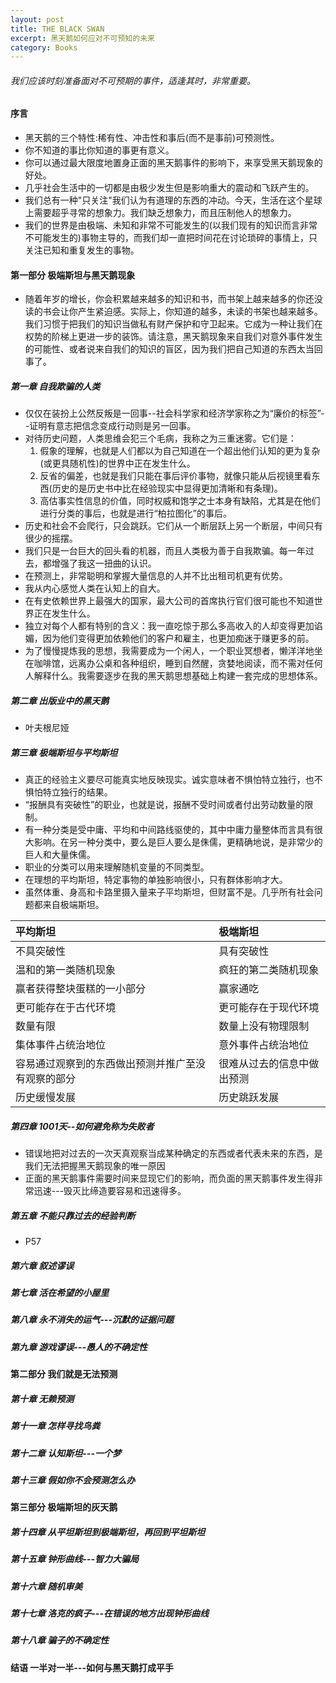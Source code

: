 ```yaml
---
layout: post
title: THE BLACK SWAN
excerpt: 黑天鹅如何应对不可预知的未来
category: Books
---
```


###### 我们应该时刻准备面对不可预期的事件，适逢其时，非常重要。

#### 序言

- 黑天鹅的三个特性:稀有性、冲击性和事后(而不是事前)可预测性。
- 你不知道的事比你知道的事更有意义。
- 你可以通过最大限度地置身正面的黑天鹅事件的影响下，来享受黑天鹅现象的好处。
- 几乎社会生活中的一切都是由极少发生但是影响重大的震动和飞跃产生的。
- 我们总有一种"只关注"我们认为有道理的东西的冲动。今天，生活在这个星球上需要超乎寻常的想象力。我们缺乏想象力，而且压制他人的想象力。
- 我们的世界是由极端、未知和非常不可能发生的(以我们现有的知识而言非常不可能发生的)事物主导的，而我们却一直把时间花在讨论琐碎的事情上，只关注已知和重复发生的事物。

#### 第一部分 极端斯坦与黑天鹅现象

-  随着年岁的增长，你会积累越来越多的知识和书，而书架上越来越多的你还没读的书会让你产生紧迫感。实际上，你知道的越多，未读的书架也越来越多。我们习惯于把我们的知识当做私有财产保护和守卫起来。它成为一种让我们在权势的阶梯上更进一步的装饰。请注意，黑天鹅现象来自我们对意外事件发生的可能性、或者说来自我们的知识的盲区，因为我们把自己知道的东西太当回事了。

##### 第一章 自我欺骗的人类

- 仅仅在装扮上公然反叛是一回事--社会科学家和经济学家称之为“廉价的标签”--证明有意志把信念变成行动则是另一回事。
- 对待历史问题，人类思维会犯三个毛病，我称之为三重迷雾。它们是：
  1. 假象的理解，也就是人们都以为自己知道在一个超出他们认知的更为复杂(或更具随机性)的世界中正在发生什么。
  2. 反省的偏差，也就是我们只能在事后评价事物，就像只能从后视镜里看东西(历史的是历史书中比在经验现实中显得更加清晰和有条理)。
  3. 高估事实性信息的价值，同时权威和饱学之士本身有缺陷，尤其是在他们进行分类的事后，也就是进行“柏拉图化”的事后。
- 历史和社会不会爬行，只会跳跃。它们从一个断层跃上另一个断层，中间只有很少的摇摆。
- 我们只是一台巨大的回头看的机器，而且人类极为善于自我欺骗。每一年过去，都增强了我这一扭曲的认识。
- 在预测上，非常聪明和掌握大量信息的人并不比出租司机更有优势。
- 我从内心感觉人类在认知上的自大。
- 在有史依赖世界上最强大的国家，最大公司的首席执行官们很可能也不知道世界正在发生什么。
- 独立对每个人都有特别的含义：我一直吃惊于那么多高收入的人却变得更加谄媚，因为他们变得更加依赖他们的客户和雇主，也更加痴迷于赚更多的前。
- 为了慢慢提炼我的思想，我需要成为一个闲人，一个职业冥想者，懒洋洋地坐在咖啡馆，远离办公桌和各种组织，睡到自然醒，贪婪地阅读，而不需对任何人解释什么。我需要逐步在我的黑天鹅思想基础上构建一套完成的思想体系。

##### 第二章 出版业中的黑天鹅

- 叶夫根尼娅

##### 第三章 极端斯坦与平均斯坦

- 真正的经验主义要尽可能真实地反映现实。诚实意味者不惧怕特立独行，也不惧怕特立独行的结果。
- “报酬具有突破性”的职业，也就是说，报酬不受时间或者付出劳动数量的限制。
- 有一种分类是受中庸、平均和中间路线驱使的，其中中庸力量整体而言具有很大影响。在另一种分类中，要么是巨人要么是侏儒，更精确地说，是非常少的巨人和大量侏儒。
- 职业的分类可以用来理解随机变量的不同类型。
- 在理想的平均斯坦，特定事物的单独影响很小，只有群体影响才大。
- 虽然体重、身高和卡路里摄入量来子平均斯坦，但财富不是。几乎所有社会问题都来自极端斯坦。

平均斯坦  | 极端斯坦|
:--------|:-------|
不具突破性  |具有突破性|
温和的第一类随机现象|疯狂的第二类随机现象|
赢者获得整块蛋糕的一小部分|赢家通吃|
更可能存在于古代环境|更可能存在于现代环境|
数量有限|数量上没有物理限制|
集体事件占统治地位|意外事件占统治地位|
容易通过观察到的东西做出预测并推广至没有观察的部分|很难从过去的信息中做出预测|
历史缓慢发展|历史跳跃发展|


##### 第四章 1001天--如何避免称为失败者

- 错误地把对过去的一次天真观察当成某种确定的东西或者代表未来的东西，是我们无法把握黑天鹅现象的唯一原因
- 正面的黑天鹅事件需要时间来显现它们的影响，而负面的黑天鹅事件发生得非常迅速---毁灭比缔造要容易和迅速得多。

##### 第五章 不能只靠过去的经验判断

- P57

##### 第六章 叙述谬误

##### 第七章 活在希望的小屋里

##### 第八章 永不消失的运气---沉默的证据问题

##### 第九章 游戏谬误---愚人的不确定性

#### 第二部分 我们就是无法预测

##### 第十章 无赖预测

##### 第十一章 怎样寻找鸟粪

##### 第十二章 认知斯坦---一个梦

##### 第十三章 假如你不会预测怎么办

#### 第三部分 极端斯坦的灰天鹅

##### 第十四章 从平坦斯坦到极端斯坦，再回到平坦斯坦

##### 第十五章 钟形曲线---智力大骗局

##### 第十六章 随机审美

##### 第十七章 洛克的疯子---在错误的地方出现钟形曲线

##### 第十八章 骗子的不确定性

#### 结语 一半对一半---如何与黑天鹅打成平手
